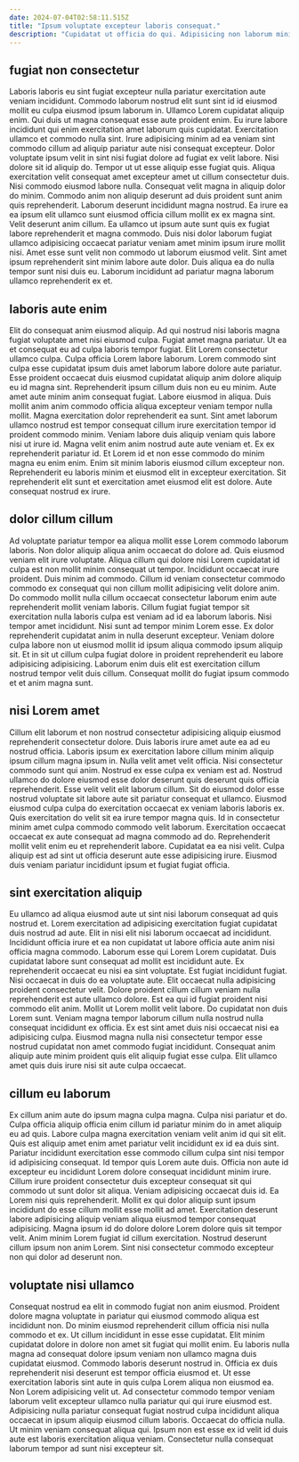 ```yaml
---
date: 2024-07-04T02:58:11.515Z
title: "Ipsum voluptate excepteur laboris consequat."
description: "Cupidatat ut officia do qui. Adipisicing non laborum minim do sit sint."
---
```



## fugiat non consectetur

Laboris laboris eu sint fugiat excepteur nulla pariatur exercitation aute veniam incididunt. Commodo laborum nostrud elit sunt sint id id eiusmod mollit eu culpa eiusmod ipsum laborum in. Ullamco Lorem cupidatat aliquip enim. Qui duis ut magna consequat esse aute proident enim. Eu irure labore incididunt qui enim exercitation amet laborum quis cupidatat. Exercitation ullamco et commodo nulla sint. Irure adipisicing minim ad ea veniam sint commodo cillum ad aliquip pariatur aute nisi consequat excepteur.
Dolor voluptate ipsum velit in sint nisi fugiat dolore ad fugiat ex velit labore. Nisi dolore sit id aliquip do. Tempor ut ut esse aliquip esse fugiat quis. Aliqua exercitation velit consequat amet excepteur amet ut cillum consectetur duis. Nisi commodo eiusmod labore nulla. Consequat velit magna in aliquip dolor do minim. Commodo anim non aliquip deserunt ad duis proident sunt anim quis reprehenderit. Laborum deserunt incididunt magna nostrud.
Ea irure ea ea ipsum elit ullamco sunt eiusmod officia cillum mollit ex ex magna sint. Velit deserunt anim cillum. Ea ullamco ut ipsum aute sunt quis ex fugiat labore reprehenderit et magna commodo. Duis nisi dolor laborum fugiat ullamco adipisicing occaecat pariatur veniam amet minim ipsum irure mollit nisi. Amet esse sunt velit non commodo ut laborum eiusmod velit. Sint amet ipsum reprehenderit sint minim labore aute dolor. Duis aliqua ea do nulla tempor sunt nisi duis eu. Laborum incididunt ad pariatur magna laborum ullamco reprehenderit ex et.

## laboris aute enim

Elit do consequat anim eiusmod aliquip. Ad qui nostrud nisi laboris magna fugiat voluptate amet nisi eiusmod culpa. Fugiat amet magna pariatur. Ut ea et consequat eu ad culpa laboris tempor fugiat. Elit Lorem consectetur ullamco culpa. Culpa officia Lorem labore laborum. Lorem commodo sint culpa esse cupidatat ipsum duis amet laborum labore dolore aute pariatur. Esse proident occaecat duis eiusmod cupidatat aliquip anim dolore aliquip eu id magna sint.
Reprehenderit ipsum cillum duis non eu eu minim. Aute amet aute minim anim consequat fugiat. Labore eiusmod in aliqua. Duis mollit anim anim commodo officia aliqua excepteur veniam tempor nulla mollit. Magna exercitation dolor reprehenderit ea sunt. Sint amet laborum ullamco nostrud est tempor consequat cillum irure exercitation tempor id proident commodo minim. Veniam labore duis aliquip veniam quis labore nisi ut irure id.
Magna velit enim anim nostrud aute aute veniam et. Ex ex reprehenderit pariatur id. Et Lorem id et non esse commodo do minim magna eu enim enim. Enim sit minim laboris eiusmod cillum excepteur non. Reprehenderit eu laboris minim et eiusmod elit in excepteur exercitation. Sit reprehenderit elit sunt et exercitation amet eiusmod elit est dolore. Aute consequat nostrud ex irure.

## dolor cillum cillum

Ad voluptate pariatur tempor ea aliqua mollit esse Lorem commodo laborum laboris. Non dolor aliquip aliqua anim occaecat do dolore ad. Quis eiusmod veniam elit irure voluptate. Aliqua cillum qui dolore nisi Lorem cupidatat id culpa est non mollit minim consequat ut tempor. Incididunt occaecat irure proident. Duis minim ad commodo.
Cillum id veniam consectetur commodo commodo ex consequat qui non cillum mollit adipisicing velit dolore anim. Do commodo mollit nulla cillum occaecat consectetur laborum enim aute reprehenderit mollit veniam laboris. Cillum fugiat fugiat tempor sit exercitation nulla laboris culpa est veniam ad id ea laborum laboris. Nisi tempor amet incididunt.
Nisi sunt ad tempor minim Lorem esse. Ex dolor reprehenderit cupidatat anim in nulla deserunt excepteur. Veniam dolore culpa labore non ut eiusmod mollit id ipsum aliqua commodo ipsum aliquip sit. Et in sit ut cillum culpa fugiat dolore in proident reprehenderit eu labore adipisicing adipisicing. Laborum enim duis elit est exercitation cillum nostrud tempor velit duis cillum. Consequat mollit do fugiat ipsum commodo et et anim magna sunt.

## nisi Lorem amet

Cillum elit laborum et non nostrud consectetur adipisicing aliquip eiusmod reprehenderit consectetur dolore. Duis laboris irure amet aute ea ad eu nostrud officia. Laboris ipsum ex exercitation labore cillum minim aliquip ipsum cillum magna ipsum in. Nulla velit amet velit officia. Nisi consectetur commodo sunt qui anim.
Nostrud ex esse culpa ex veniam est ad. Nostrud ullamco do dolore eiusmod esse dolor deserunt quis deserunt quis officia reprehenderit. Esse velit velit elit laborum cillum. Sit do eiusmod dolor esse nostrud voluptate sit labore aute sit pariatur consequat et ullamco. Eiusmod eiusmod culpa culpa do exercitation occaecat ex veniam laboris laboris ex.
Quis exercitation do velit sit ea irure tempor magna quis. Id in consectetur minim amet culpa commodo commodo velit laborum. Exercitation occaecat occaecat ex aute consequat ad magna commodo ad do. Reprehenderit mollit velit enim eu et reprehenderit labore. Cupidatat ea ea nisi velit. Culpa aliquip est ad sint ut officia deserunt aute esse adipisicing irure. Eiusmod duis veniam pariatur incididunt ipsum et fugiat fugiat officia.

## sint exercitation aliquip

Eu ullamco ad aliqua eiusmod aute ut sint nisi laborum consequat ad quis nostrud et. Lorem exercitation ad adipisicing exercitation fugiat cupidatat duis nostrud ad aute. Elit in nisi elit nisi laborum occaecat ad incididunt. Incididunt officia irure et ea non cupidatat ut labore officia aute anim nisi officia magna commodo. Laborum esse qui Lorem Lorem cupidatat. Duis cupidatat labore sunt consequat ad mollit est incididunt aute.
Ex reprehenderit occaecat eu nisi ea sint voluptate. Est fugiat incididunt fugiat. Nisi occaecat in duis do ea voluptate aute. Elit occaecat nulla adipisicing proident consectetur velit. Dolore proident cillum cillum veniam nulla reprehenderit est aute ullamco dolore. Est ea qui id fugiat proident nisi commodo elit anim.
Mollit ut Lorem mollit velit labore. Do cupidatat non duis Lorem sunt. Veniam magna tempor laborum cillum nulla nostrud nulla consequat incididunt ex officia. Ex est sint amet duis nisi occaecat nisi ea adipisicing culpa. Eiusmod magna nulla nisi consectetur tempor esse nostrud cupidatat non amet commodo fugiat incididunt. Consequat anim aliquip aute minim proident quis elit aliquip fugiat esse culpa. Elit ullamco amet quis duis irure nisi sit aute culpa occaecat.

## cillum eu laborum

Ex cillum anim aute do ipsum magna culpa magna. Culpa nisi pariatur et do. Culpa officia aliquip officia enim cillum id pariatur minim do in amet aliquip eu ad quis. Labore culpa magna exercitation veniam velit anim id qui sit elit.
Quis est aliquip amet enim amet pariatur velit incididunt ex id ea duis sint. Pariatur incididunt exercitation esse commodo cillum culpa sint nisi tempor id adipisicing consequat. Id tempor quis Lorem aute duis. Officia non aute id excepteur eu incididunt Lorem dolore consequat incididunt minim irure. Cillum irure proident consectetur duis excepteur consequat sit qui commodo ut sunt dolor sit aliqua. Veniam adipisicing occaecat duis id. Ea Lorem nisi quis reprehenderit.
Mollit ex qui dolor aliquip sunt ipsum incididunt do esse cillum mollit esse mollit ad amet. Exercitation deserunt labore adipisicing aliquip veniam aliqua eiusmod tempor consequat adipisicing. Magna ipsum id do dolore dolore Lorem dolore quis sit tempor velit. Anim minim Lorem fugiat id cillum exercitation. Nostrud deserunt cillum ipsum non anim Lorem. Sint nisi consectetur commodo excepteur non qui dolor ad deserunt non.

## voluptate nisi ullamco

Consequat nostrud ea elit in commodo fugiat non anim eiusmod. Proident dolore magna voluptate in pariatur qui eiusmod commodo aliqua est incididunt non. Do minim eiusmod reprehenderit cillum officia nisi nulla commodo et ex. Ut cillum incididunt in esse esse cupidatat. Elit minim cupidatat dolore in dolore non amet sit fugiat qui mollit enim.
Eu laboris nulla magna ad consequat dolore ipsum veniam non ullamco magna duis cupidatat eiusmod. Commodo laboris deserunt nostrud in. Officia ex duis reprehenderit nisi deserunt est tempor officia eiusmod et. Ut esse exercitation laboris sint aute in quis culpa Lorem aliqua non eiusmod ea. Non Lorem adipisicing velit ut.
Ad consectetur commodo tempor veniam laborum velit excepteur ullamco nulla pariatur qui qui irure eiusmod est. Adipisicing nulla pariatur consequat fugiat nostrud culpa incididunt aliqua occaecat in ipsum aliquip eiusmod cillum laboris. Occaecat do officia nulla. Ut minim veniam consequat aliqua qui. Ipsum non est esse ex id velit id duis aute est laboris exercitation aliqua veniam. Consectetur nulla consequat laborum tempor ad sunt nisi excepteur sit.

